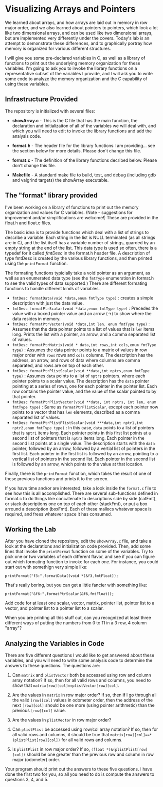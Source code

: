 # Visualizing Arrays and Pointers

We learned about arrays, and how arrays are laid out in memory in row major order, and we also learned about pointers to pointers, which look a lot like two dimensional arrays, and can be used like two dimensional arrays, but are implemented very differently under the covers. Today's lab is an attempt to demonstrate these differences, and to graphically portray how memory is organized for various different structures.

I will give you some pre-declared variables in C, as well as a library of functions to print out the underlying memory organization for these variables. I'm going to ask you to invoke the library functions on a representative subset of the variables I provide, and I will ask you to write some code to analyze the memory organization and the C capability of using these variables.

## Infrastructure Provided

The repository is initialized with several files:

- **showArray.c** - This is the C file that has the main function, the declaration and initializaiton of all of the variables we will deal with, and which you will need to edit to invoke the library functions and add the analysis code.

- **format.h** - The header file for the library functions I am providing... see the section below for more details. Please don't change this file.

- **format.c** - The definition of the library functions decribed below. Please don't change this file.

- **Makefile** - A standard make file to build, test, and debug (including gdb and valgrind targets) the showArray executable.

## The "format" library provided

I've been working on a library of functions to print out the memory organization and values for C variables. (Note - suggestions for improvement and/or simplifications are welcome!) These are provided in the float.h and float.c files.

The basic idea is to provide functions which deal with a list of strings to describe a variable. Each string in the list is NULL terminated (as all strings are in C), and the list itself has a variable number of strings, guarded by an empty string at the end of the list. This data type is used so often, there is a typedef for it called *fmtDesc* in the format.h header file. A description of type fmtDesc is created by the various library functions, and then printed using the `printFormat` function.

The formating functions typicially take a void pointer as an argument, as well as an enumerated data type (see the `fmtType` enumeration in format.h to see the valid types of data supported.) There are different formating functions to handle different kinds of variables.

- `fmtDesc formatData(void *data,enum fmtType type)` : creates a simple description with just the data value.
- `fmtDesc formatPtrScalar(void *data,enum fmtType type)` : Precedes the value with a boxed pointer value and an arrow (->) to show where the data resides in memory.
- `fmtDesc formatPtrVector(void *data,int len, enum fmtType type)` : Assumes that the data pointer points to a list of values that is `len` items long. Prints the list with a pointer, an arrow, and a comma separated list of values.
- `fmtDesc formatPtrMatrix(void * data,int rows,int cols,enum fmtType type)` : Assumes the data pointer points to a matrix of values in row major order with `rows` rows and `cols` columns. The description has the address, an arrow, and rows of data where columns are comma separated, and rows are on top of each other.
- `fmtDesc formatPtrPlistScalar(void **data,int nptrs,enum fmtType type)` : Assumes `data` points to a list of `nptrs` pointers, where each pointer points to a scalar value. The description has the `data` pointer pointing at a series of rows, one for each pointer in the pointer list. Each row contains the pointer value, and the value of the scalar pointed to by that pointer.
- `fmtDesc formatPtrPlistVector(void **data, int nptrs, int len, enum fmtType type)` : Same as `formatPtrPlistScalar`, except each pointer now points to a vector that has `len` elements, described as a comma separated list of values.
- `fmtDesc formatPtrPlistPlistScalar(void ***data,int nptr1,int nptr2,enum fmtType type)` : In this case, `data` points to a list of pointers that is `nptr1` items long. Each pointer points in this first list points at a second list of pointers that is `nptr2` items long. Each pointer in the second list points at a single value. The description starts with the `data` pointer, followed by an arrow, followed by a vertial list of pointers in the first list. Each pointer in the first list is followed by an arrow, pointing to a vertical list of pointers in the second list. Each pointer in the second list is followed by an arrow, which points to the value at that location.

Finally, there is the `printFormat` function, which takes the result of one of these previous functions and prints it to the screen.

If you have time and/or are interested, take a look inside the `format.c` file to see how this is all accomplished. There are several sub-functions defined in format.c to do things like concatenate to descriptions side by side (catFmt), or stack descriptions one on top of each other (stackFmt), or put a box arround a description (boxFmt). Each of these mallocs whatever space is required, and frees whatever space it has consumed.

## Working the Lab

After you have cloned the repository, edit the `showArray.c` file, and take a look at the declarations and initialization code provided. Then, add some lines that invoke the `printFormat` function on some of the variables. Try to pick one or two variables of each different flavor, and see if you can figure out which formating function to invoke for each one.  For instance, you could start out with somethign very simple like:

```
printFormat("f3:",formatData((void *)&f3,fmtFloat));
```

That's really boring, but you can get a little fancier with something like:

```
printFormat("&f6:",formatPtrScalar(&f6,fmtFloat));
```

Add code for at least one scalar, vector, matrix, pointer list, pointer list to a vector, and pointer list to a pointer list to a scalar.

When you are printing all this stuff out, can you recognized at least three different ways of putting the numbers from 0 to 11 in a 3 row, 4 column "array"?

## Analyzing the Variables in Code

There are five different questions I would like to get answered about these variables, and you will need to write some analysis code to determine the answers to these questions.  The questions are:

1. Can `matrix` and `plistVector` both be accessed using row and column array notation? If so, then for all valid rows and columns, you need to show that `matrix[row][col]==plistVector[row][col]`.

2. Are the values in `matrix` in row major order? If so, then if I go through all the valid `[row][col]` values in odometer order, then the address of the next `[row][col]` should be one more (using pointer arithmetic) than the previous `[row][col]` value.

3. Are the values in `plistVector` in row major order?

4. Can `plistPlist` be accessed using row/col array notation? If so, then for all valid rows and columns, it should be true that `matrix[row][col]==*(plistPlist[row][col])` for all valid rows and columns.

5. Is `plistPlist` in row major order? If so, `(float *)&(plistPlist[row][col])` should be one greater than the previous row and column in row major (odometer) order.

Your program should print out the answers to these five questions. I have done the first two for you, so all you need to do is compute the answers to questions 3, 4, and 5.
